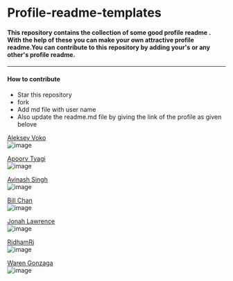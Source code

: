 # Profile-readme-templates

#### This repository contains the collection of some good profile readme . With the help of these you can make your own attractive profile readme.You can contribute to this repository by adding your's or any other's profile readme.


<hr>

#### How to contribute 

* Star this repository
* fork 
* Add md file with user name 
* Also update the readme.md file by giving the link of the profile as given belove


[Aleksey Voko](https://github.com/Aleksey-Voko/)<br>
![image](https://github.com/avinash201199/profile-readme-templates/assets/61057666/83d7d3ac-1bb8-4e87-94be-cc090fd1ecba)


[Apoorv Tyagi](https://github.com/ApoorvTyagi)<br>
![image](https://github.com/avinash201199/profile-readme-templates/assets/61057666/23757a4b-ee94-432d-bc09-dbe098ef86bd)


[Avinash Singh](https://github.com/avinash201199/) <br>
![image](https://github.com/avinash201199/profile-readme-templates/assets/61057666/dd8cdb18-eb8b-45ca-a707-b8c37c0d8486)


[Bill Chan](https://github.com/billpwchan)<br>
![image](https://github.com/avinash201199/profile-readme-templates/assets/61057666/b2e65e27-1b36-4fe5-ba91-832c98d823d7)

[Jonah Lawrence](https://github.com/DenverCoder1/)<br>
![image](https://github.com/avinash201199/profile-readme-templates/assets/61057666/e4103981-89e4-473b-9b33-8814af02e5e0)

[RidhamRj](https://github.com/RidhamRj/)<br>
![image](https://github.com/avinash201199/profile-readme-templates/assets/61057666/133eb5f8-53e9-4b8c-8483-511244e599c1)

[Waren Gonzaga](https://github.com/WarenGonzaga) <br>
![image](https://github.com/avinash201199/profile-readme-templates/assets/61057666/bbbf5f4c-f994-4166-bf05-5d109decce99)

